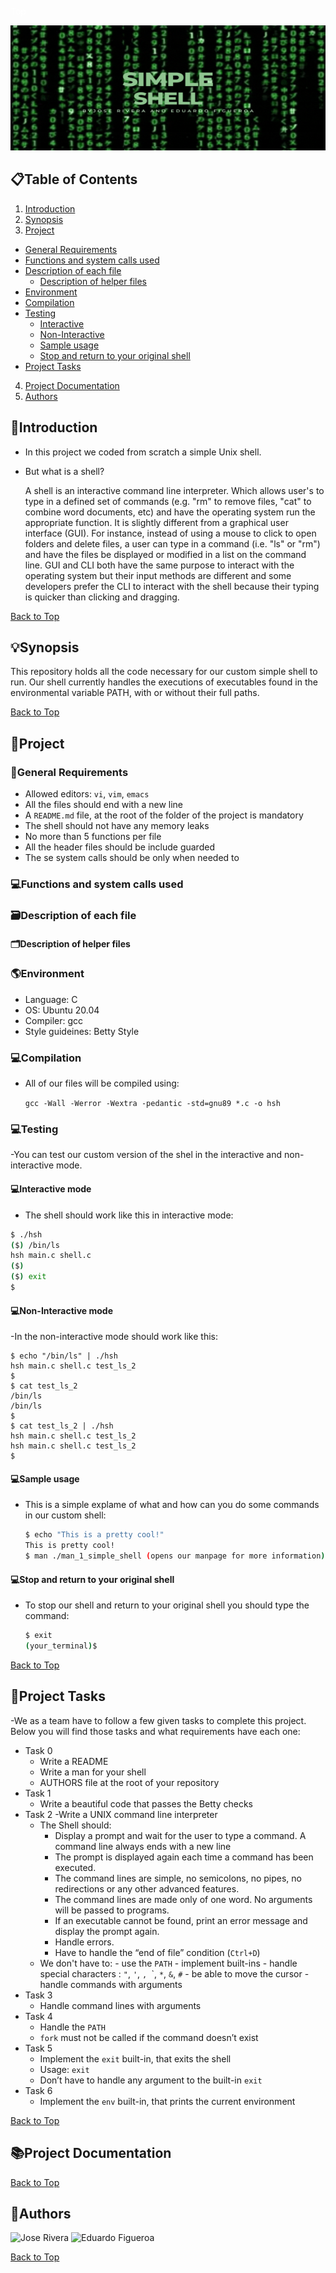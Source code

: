 <span style="color:white">Top</span>
<p align="center">
  <img src="SimpleShellBanner.gif" width="650" height="200">
</p>


## **📋Table of Contents**
1. [Introduction](#introduction)
2. [Synopsis](#synopsis)
3. [Project](#Project)
  - [General Requirements](#general-requirements)
  - [Functions and system calls used](#functions-and-system-calls-used)
  - [Description of each file](#description-of-each-file)
    - [Description of helper files](#description-of-helper-files)
  - [Environment](#environment)
  - [Compilation](#compilation)
  - [Testing](#testing)
    - [Interactive](#interactive-mode)
    - [Non-Interactive](#non-interactive-mode)
    - [Sample usage](#sample-usage)
    - [Stop and return to your original shell](#stop-and-return-to-your-original-shell)
  - [Project Tasks](#project-tasks)
4. [Project Documentation](#project-documentation)
5. [Authors](#authors)

## **📜Introduction**
 * In this project we coded from scratch a simple Unix shell.
  
  * But what is a shell?
    
    A shell is an interactive command line interpreter. Which allows user's to type in a defined set of commands (e.g. "rm" to remove files, "cat" to combine word documents, etc) and have the operating system run the appropriate function. It is slightly different from a graphical user interface (GUI). For instance, instead of using a mouse to click to open folders and delete files, a user can type in a command (i.e. "ls" or "rm") and have the files be displayed or modified in a list on the command line. GUI and CLI both have the same purpose to interact with the operating system but their input methods are different and some developers prefer the CLI to interact with the shell because their typing is quicker than clicking and dragging.
    
[Back to Top](#top)
    
## **💡Synopsis**

  This repository holds all the code necessary for our custom simple shell to run. Our shell currently handles the executions of executables found in the environmental variable PATH, with or without their full paths.
  
[Back to Top](#table-of-contents)
  
## **💽Project**

### **📑General Requirements**
  
  - Allowed editors: `vi`, `vim`, `emacs`
  - All the files should end with a new line
  - A `README.md` file, at the root of the folder of the project is mandatory
  - The shell should not have any memory leaks
  - No more than 5 functions per file
  - All the header files should be include guarded
  - The se system calls should be only when needed to

### **💻Functions and system calls used**

  
### **🗃Description of each file**


#### **🗂Description of helper files**


### **🌎Environment**
  - Language: C
  - OS: Ubuntu 20.04
  - Compiler: gcc
  - Style guideines: Betty Style

### **💻Compilation**
  - All of our files will be compiled using:

    `gcc -Wall -Werror -Wextra -pedantic -std=gnu89 *.c -o hsh`
    
  
### **💻Testing**
  
   -You can test our custom version of the shel in the interactive and non-interactive mode.
    
#### **💻Interactive mode**

  - The shell should work like this in interactive mode:
    
  ```bash
  $ ./hsh
  ($) /bin/ls
  hsh main.c shell.c
  ($)
  ($) exit
  $
  ```
    
#### **💻Non-Interactive mode**

  -In the non-interactive mode should work like this:
  
      
    $ echo "/bin/ls" | ./hsh
    hsh main.c shell.c test_ls_2
    $
    $ cat test_ls_2
    /bin/ls
    /bin/ls
    $
    $ cat test_ls_2 | ./hsh
    hsh main.c shell.c test_ls_2
    hsh main.c shell.c test_ls_2
    $
    

#### **💻Sample usage**

  - This is a simple explame of what and how can you do some commands in our custom shell:
    
    ```bash
    $ echo "This is a pretty cool!"
    This is pretty cool!
    $ man ./man_1_simple_shell (opens our manpage for more information)
    ```

#### **💻Stop and return to your original shell**

  - To stop our shell and return to your original shell you should type the command:
    
    ```bash
    $ exit
    (your_terminal)$
    ```
    
[Back to Top](#table-of-contents)
  
    
## 📝Project Tasks

-We as a team have to follow a few given tasks to complete this project. Below you will find those tasks and what requirements have each one:

  - Task 0
    - Write a README
    - Write a man for your shell
    - AUTHORS file at the root of your repository
  - Task 1
    - Write a beautiful code that passes the Betty checks
  - Task 2
    -Write a UNIX command line interpreter
      - The Shell should:
        - Display a prompt and wait for the user to type a command. A command line always ends with a new line
        - The prompt is displayed again each time a command has been executed.
        - The command lines are simple, no semicolons, no pipes, no redirections or any other advanced features.
        - The command lines are made only of one word. No arguments will be passed to programs.
        - If an executable cannot be found, print an error message and display the prompt again.
        - Handle errors.
        - Have to handle the “end of file” condition (`Ctrl+D`)
       - We don't have to:
        - use the `PATH`
        - implement built-ins
        - handle special characters : `"`, `'`, `, `\`, `*`, `&`, `#`
        - be able to move the cursor
        - handle commands with arguments
  - Task 3
    - Handle command lines with arguments
  - Task 4 
    - Handle the `PATH`
    - `fork` must not be called if the command doesn’t exist
  - Task 5 
    - Implement the `exit` built-in, that exits the shell
    - Usage: `exit`
    - Don’t have to handle any argument to the built-in `exit`
  - Task 6
    - Implement the `env` built-in, that prints the current environment

[Back to Top](#table-of-contents)



## **📚Project Documentation**

[Back to Top](#table-of-contents)

## 🤝Authors
![Jose Rivera](https://github.com/jGohan-cpu)
![Eduardo Figueroa](https://github.com/semaed)

[Back to Top](#table-of-contents)
